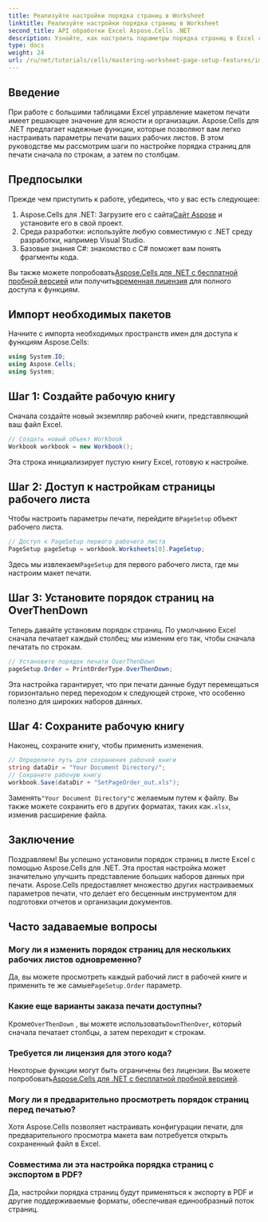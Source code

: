 ```yaml
---
title: Реализуйте настройки порядка страниц в Worksheet
linktitle: Реализуйте настройки порядка страниц в Worksheet
second_title: API обработки Excel Aspose.Cells .NET
description: Узнайте, как настроить параметры порядка страниц в Excel с помощью Aspose.Cells для .NET. Это пошаговое руководство показывает, как печатать сначала по строкам, а затем по столбцам, гарантируя, что ваши большие электронные таблицы будут аккуратно отображаться на бумаге.
type: docs
weight: 24
url: /ru/net/tutorials/cells/mastering-worksheet-page-setup-features/implement-page-order-settings/
---
```

## Введение

При работе с большими таблицами Excel управление макетом печати имеет решающее значение для ясности и организации. Aspose.Cells для .NET предлагает надежные функции, которые позволяют вам легко настраивать параметры печати ваших рабочих листов. В этом руководстве мы рассмотрим шаги по настройке порядка страниц для печати сначала по строкам, а затем по столбцам.

## Предпосылки

Прежде чем приступить к работе, убедитесь, что у вас есть следующее:

1. Aspose.Cells для .NET: Загрузите его с сайта[Сайт Aspose](https://releases.aspose.com/cells/net/) и установите его в свой проект.
2. Среда разработки: используйте любую совместимую с .NET среду разработки, например Visual Studio.
3. Базовые знания C#: знакомство с C# поможет вам понять фрагменты кода.

 Вы также можете попробовать[Aspose.Cells для .NET с бесплатной пробной версией](https://releases.aspose.com/) или получить[временная лицензия](https://purchase.aspose.com/temporary-license/) для полного доступа к функциям.

## Импорт необходимых пакетов

Начните с импорта необходимых пространств имен для доступа к функциям Aspose.Cells:

```csharp
using System.IO;
using Aspose.Cells;
using System;
```

## Шаг 1: Создайте рабочую книгу

Сначала создайте новый экземпляр рабочей книги, представляющий ваш файл Excel.

```csharp
// Создать новый объект Workbook
Workbook workbook = new Workbook();
```

Эта строка инициализирует пустую книгу Excel, готовую к настройке.

## Шаг 2: Доступ к настройкам страницы рабочего листа

 Чтобы настроить параметры печати, перейдите в`PageSetup` объект рабочего листа.

```csharp
// Доступ к PageSetup первого рабочего листа
PageSetup pageSetup = workbook.Worksheets[0].PageSetup;
```

 Здесь мы извлекаем`PageSetup` для первого рабочего листа, где мы настроим макет печати.

## Шаг 3: Установите порядок страниц на OverThenDown

Теперь давайте установим порядок страниц. По умолчанию Excel сначала печатает каждый столбец; мы изменим его так, чтобы сначала печатать по строкам.

```csharp
// Установите порядок печати OverThenDown
pageSetup.Order = PrintOrderType.OverThenDown;
```

Эта настройка гарантирует, что при печати данные будут перемещаться горизонтально перед переходом к следующей строке, что особенно полезно для широких наборов данных.

## Шаг 4: Сохраните рабочую книгу

Наконец, сохраните книгу, чтобы применить изменения.

```csharp
// Определите путь для сохранения рабочей книги
string dataDir = "Your Document Directory/";
// Сохраните рабочую книгу
workbook.Save(dataDir + "SetPageOrder_out.xls");
```

 Заменять`"Your Document Directory"`с желаемым путем к файлу. Вы также можете сохранить его в других форматах, таких как`.xlsx`, изменив расширение файла.

## Заключение

Поздравляем! Вы успешно установили порядок страниц в листе Excel с помощью Aspose.Cells для .NET. Эта простая настройка может значительно улучшить представление больших наборов данных при печати. Aspose.Cells предоставляет множество других настраиваемых параметров печати, что делает его бесценным инструментом для подготовки отчетов и организации документов.

## Часто задаваемые вопросы

### Могу ли я изменить порядок страниц для нескольких рабочих листов одновременно?

 Да, вы можете просмотреть каждый рабочий лист в рабочей книге и применить те же самые`PageSetup.Order` параметр.

### Какие еще варианты заказа печати доступны?

 Кроме`OverThenDown` , вы можете использовать`DownThenOver`, который сначала печатает столбцы, а затем переходит к строкам.

### Требуется ли лицензия для этого кода?

 Некоторые функции могут быть ограничены без лицензии. Вы можете попробовать[Aspose.Cells для .NET с бесплатной пробной версией](https://releases.aspose.com/).

### Могу ли я предварительно просмотреть порядок страниц перед печатью?

Хотя Aspose.Cells позволяет настраивать конфигурации печати, для предварительного просмотра макета вам потребуется открыть сохраненный файл в Excel.

### Совместима ли эта настройка порядка страниц с экспортом в PDF?

Да, настройки порядка страниц будут применяться к экспорту в PDF и другие поддерживаемые форматы, обеспечивая единообразный поток страниц.